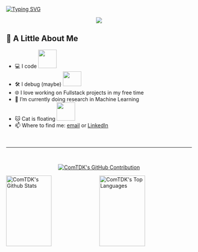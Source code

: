 [![Typing SVG](https://readme-typing-svg.herokuapp.com?font=Fira+Code&size=30&duration=3000&multiline=true&repeat=false&width=1420&height=100&lines=Hi+there+%F0%9F%91%8B%2C+My+name+is+Kha!!!;I'm+a+Fullstack+Software+Engineer+with+experience+in+Machine+Learning+Research)](https://git.io/typing-svg)

<p align="center">
  <img src="https://media.giphy.com/media/zOvBKUUEERdNm/giphy.gif?cid=ecf05e47xnnyyxrqqv3uw7tbsqw53gjqntjlw5yz66x0oxi4&ep=v1_gifs_search&rid=giphy.gif&ct=g">
</p>

<!-- About Section -->
## 🌟 A Little About Me
- 💻 I code <img src="https://media.giphy.com/media/lJNoBCvQYp7nq/giphy.gif?cid=790b7611nb1wt1cwonozyndmm4zb074k3cqnqv6q639rf6xv&ep=v1_gifs_search&rid=giphy.gif&ct=g" width="50">
- 🛠️ I debug (maybe) <img src="https://media.giphy.com/media/VbnUQpnihPSIgIXuZv/giphy.gif?cid=790b7611nb1wt1cwonozyndmm4zb074k3cqnqv6q639rf6xv&ep=v1_gifs_search&rid=giphy.gif&ct=g" width="50" height="40">
- 🌐 I love working on Fullstack projects in my free time
- 🤖 I’m currently doing research in Machine Learning
- 🐱 Cat is floating <img src="https://media.giphy.com/media/VgCDAzcKvsR6OM0uWg/giphy.gif" width="50">
- 📫 Where to find me: [email](mailto:duykha121314888@gmail.com) or [LinkedIn](https://www.linkedin.com/in/duy-kha-tran-b53a43279/)

<br/>
<hr/>
<br/>

 <!-- Stat Section -->
<p align="center">
  <a href="https://github.com/ComTDK">
    <img src="https://github-profile-summary-cards.vercel.app/api/cards/profile-details?username=ComTDK&theme=radical&border_color=7F3FBF&border=2" alt="ComTDK's GitHub Contribution"/>
  </a>
</p>


<a> 
    <a href="https://github.com/ComTDK"><img alt="ComTDK's Github Stats" src="https://denvercoder1-github-readme-stats.vercel.app/api?username=ComTDK&show_icons=true&count_private=true&theme=react&border_color=7F3FBF&bg_color=0D1117&title_color=F85D7F&icon_color=F8D866" height="192px" width="49.5%"/></a>
  <a href="https://github.com/ComTDK"><img alt="ComTDK's Top Languages" src="https://denvercoder1-github-readme-stats.vercel.app/api/top-langs/?username=ComTDK&langs_count=8&layout=compact&theme=react&border_color=7F3FBF&bg_color=0D1117&title_color=F85D7F&icon_color=F8D866" height="192px" width="49.5%"/></a>
  <br/>
</a>


